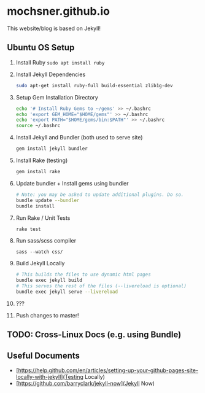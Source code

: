 # mochsner.github.io

This website/blog is based on Jekyll!

## Ubuntu OS Setup

1. Install Ruby `sudo apt install ruby`

2. Install Jekyll Dependencies

    ```bash
    sudo apt-get install ruby-full build-essential zlib1g-dev
    ```

3. Setup Gem Installation Directory

    ```bash
    echo '# Install Ruby Gems to ~/gems' >> ~/.bashrc
    echo 'export GEM_HOME="$HOME/gems"' >> ~/.bashrc
    echo 'export PATH="$HOME/gems/bin:$PATH"' >> ~/.bashrc
    source ~/.bashrc
    ```

4. Install Jekyll and Bundler (both used to serve site)

    ```bash
    gem install jekyll bundler
    ```

5. Install Rake (testing)

    ```bash
    gem install rake
    ```

6. Update bundler + Install gems using bundler

    ```bash
    # Note: you may be asked to update additional plugins. Do so.
    bundle update --bundler
    bundle install
    ```

7. Run Rake / Unit Tests

    ```bash
    rake test
    ```

8. Run sass/scss compiler

    ```cli
    sass --watch css/
    ```

9.  Build Jekyll Locally

    ```bash
    # This builds the files to use dynamic html pages
    bundle exec jekyll build
    # This serves the rest of the files (--livereload is optional)
    bundle exec jekyll serve --livereload
    ```

10. ???

11. Push changes to master!

## TODO: Cross-Linux Docs (e.g. using Bundle)

## Useful Documents

* [https://help.github.com/en/articles/setting-up-your-github-pages-site-locally-with-jekyll](Testing Locally)
* [https://github.com/barryclark/jekyll-now](Jekyll Now)
